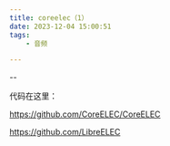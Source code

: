 ```yaml
---
title: coreelec（1）
date: 2023-12-04 15:00:51
tags:
	- 音频

---
```


--

代码在这里：

https://github.com/CoreELEC/CoreELEC

https://github.com/LibreELEC